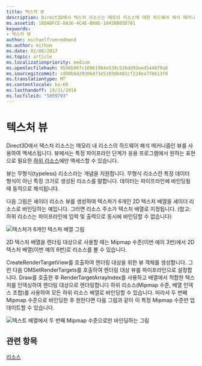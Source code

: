 ```yaml
---
title: 텍스처 뷰
description: Direct3D에서 텍스처 리소스는 메모리 리소스에 대한 하드웨어 해석 메커니즘인 뷰를 통해 액세스됩니다.
ms.assetid: 18DABFCE-8A36-4C4E-B08E-10428B05D701
keywords:
- 텍스처 뷰
author: michaelfromredmond
ms.author: mithom
ms.date: 02/08/2017
ms.topic: article
ms.localizationpriority: medium
ms.openlocfilehash: 9506b86fc16861984e539c52bdd92eed544079a8
ms.sourcegitcommit: cd00bb829306871e5103db481cf224ea7fb613f0
ms.translationtype: MT
ms.contentlocale: ko-KR
ms.lasthandoff: 10/31/2018
ms.locfileid: "5859793"
---
```

# <a name="texture-views"></a>텍스처 뷰


Direct3D에서 텍스처 리소스는 메모리 내 리소스의 하드웨어 해석 메커니즘인 뷰를 사용하여 액세스됩니다. 뷰에서는 특정 파이프라인 단계가 응용 프로그램에서 원하는 표현으로 필요한 [하위 리소스](resource-types.md)에만 액세스할 수 있습니다.

뷰는 무형식(typeless) 리소스라는 개념을 지원합니다. 무형식 리소스란 특정 데이터 형식이 아닌 특정 크기로 생성된 리소스를 말합니다. 데이터는 파이프라인에 바인딩될 때 동적으로 해석됩니다.

다음 그림은 셰이더 리소스 뷰를 생성하여 텍스처가 6개인 2D 텍스처 배열을 셰이더 리소스로 바인딩하는 예입니다. 그러면 리소스 주소가 텍스처 배열로 지정됩니다. (참고: 하위 리소스는 파이프라인에 입력 및 출력으로 동시에 바인딩할 수 없습니다)

![텍스처가 6개인 텍스처 배열 그림](images/d3d10-cube-texture-faces.png)

2D 텍스처 배열을 렌더링 대상으로 사용할 때는 Mipmap 수준(이번 예의 3번)에서 2D 텍스처 배열(이번 예의 6번)로 리소스를 볼 수 있습니다.

CreateRenderTargetView를 호출하여 렌더링 대상을 위한 뷰 객체를 생성합니다. 그런 다음 OMSetRenderTargets를 호출하여 렌더링 대상 뷰를 파이프라인으로 설정합니다. Draw를 호출한 후 RenderTargetArrayIndex를 사용하고 배열에서 적합한 텍스처를 인덱싱하여 렌더링 대상으로 렌더링합니다 하위 리소스(Mipmap 수준, 배열 인덱스 조합)를 사용하여 모든 하위 리소스 배열로 바인딩할 수 있습니다. 따라서 두 번째 Mipmap 수준으로 바인딩한 후 원한다면 다음 그림과 같이 이 특정 Mipmap 수준만 업데이트할 수 있습니다.

![텍스트 배열에서 두 번째 Mipmap 수준으로만 바인딩하는 그림](images/d3d10-cube-texture-faces-subresource.png)

## <a name="span-idrelated-topicsspanrelated-topics"></a><span id="related-topics"></span>관련 항목


[리소스](resources.md)

 

 




